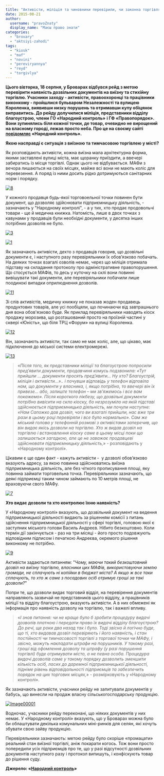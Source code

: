 ```yaml
---
title: "Активісти, міліція та чиновники перевірили, чи законна торгівля на центральних вулицях Броварів - ФОТО"
date: 2015-08-21
author: 
  username: "pravoZnaty"
  display_name: "Маєш право знати"
categories: 
  - "brovary"
  - "aktsiyi-zahodi"
tags: 
  - "kiosk"
  - "maf"
  - "novini"
  - "pereviryannya"
  - "reyd"
  - "torgivlya"
---
```


**Цього вівторка, 18 серпня, у Броварах відбувся рейд з метою перевірити наявність дозвільних документів на виїзну та стихійну торгівлю. Учасники заходу - активісти, правоохоронці та працівники виконкому - пройшлися бульваром Незалежності та вулицею Короленка, виявивши низку порушень та отримавши купу обіцянок виправитись. До рейду долучилися міліція, представники відділу благоустрою, члени** **ГО «Народний контроль»** **і ГФ «Правопорядок». Вони зупинялись біля кожної точки, де товар, очевидно не вирощений на власному городі, лежав просто неба. Про це на своєму сайті [повідомляє](http://nk.mybrovary.com/tut-priyshli-dokumenti-prosyat-pred-yaviti-nu-hto-blagoustriy-militsiya-i-aktivisti/) «Народний контроль».**

**Якою насправді є ситуація з виїзною та тимчасовою торгівлею у місті?**

Як розповідають активісти, кожна виїзна мала архітектурна форма, якими заставлені вулиці міста, має щоранку приїздити, а ввечері забиратись із місця торгівлі. Однак цього не відбувається. МАФи з вечора лишаються на своїх місцях, майже всі вони не мають коліс для перевезення. А поряд із ними досить рідко дотримуються санітарних норм і порядку.

[![8](https://mpz.brovary.org/wp-content/uploads/2015/08/8.jpg)](https://mpz.brovary.org/wp-content/uploads/2015/08/8.jpg)

У кожного продавця будь-якої торговоельної точки повинен бути документ, що дозволяє здійснювати підприємницьку діяльність, - зазначають у "Народному контролі", - а у тих, хто продає продовольчі товари - ще й медична книжка. Натомість, лише в двох точках з кавунами у продавців були необхідні документи, у десятка інших потрібних дозволів не було.

[![3](https://mpz.brovary.org/wp-content/uploads/2015/08/31.jpg)](https://mpz.brovary.org/wp-content/uploads/2015/08/31.jpg)

[![1](https://mpz.brovary.org/wp-content/uploads/2015/08/13.jpg)](https://mpz.brovary.org/wp-content/uploads/2015/08/13.jpg)

Як зазначають активісти, дехто з продавців говорив, що дозвільні документи є, і наступного разу перевіряльники їх обов’язково побачать. На деяких точках взагалі озволів немає, через що міліція отримала підставу на складання протоколу про адміністративне правопорушення. Що стосується МАФів, то десь у куточку на склі вони повинні вивішувати такі документи, але перевіряльники побачили лише поодинокі випадки оприлюднення дозволів.

[![11](https://mpz.brovary.org/wp-content/uploads/2015/08/111.jpg)](https://mpz.brovary.org/wp-content/uploads/2015/08/111.jpg)

Зі слів активістів, медичну книжку не показав жоден продавець продуктових товарів, але усі пообіцяли, що починаючи від завтрашнього дня вона обов'язково буде. Як приклад перевіряльники наводять кіоск продажу морозива, що розташований просто на проїзній частині у сквері «Юність», що біля ТРЦ «Форум» на вулиці Короленка.

[![12](https://mpz.brovary.org/wp-content/uploads/2015/08/121.jpg)](https://mpz.brovary.org/wp-content/uploads/2015/08/121.jpg)

Він, зазначають активісти, так само не має коліс, але, що цікаво, має підключення до міської системи електромережі.

[![13](https://mpz.brovary.org/wp-content/uploads/2015/08/131.jpg)](https://mpz.brovary.org/wp-content/uploads/2015/08/131.jpg)

> «_Після того, як представники міліції та благоустрою попросили пред’явити документи, продавчиня комусь подзвонила: «Тут прийшли … документи просять пред’явити… Ну хто? Благоустрій, міліція і активісти…».. і почувши відповідь у телефон відповіла нам, що документи у власника, і, якщо потрібно, то ввечері він їх привезе… або, залиште телефон – ми зв’яжемось і все вам покажемо». Після короткого лікбезу, що дозвільні документи потрібно вивісити на скло кіоску, бо незрозуміло на якій підставі здійснюється підприємницька діяльність, ми почули наступне: «Нам Сапожко дав дозвіл, чого ви взагалі прийшли, нас вже три рази в цьому році перевіряли і все було нормально». Сам же міський голова у телефонній розмові з активістами заперечив, що він видає якісь дозволи на торгівлю. Хто ж видав дозвіл на торгівлю і встановлення кіоску саме в цьому місці поки що залишається загадкою, але це не заважає продавцеві здійснювати підприємницьку діяльність,_» - розповідають у «Народному контролі».

Цікавим є ще один факт - кажуть активісти -  у дозволі обов’язково вказують адресу, за якою повинна здійснюватись виїзна підприємницька діяльність, але без чіткого прописування площі, яку повинна займати торговельна точка. Перевіряльники зазначають, що деякі підприємці таким чином займають по 10 метрів площі, не враховуючи свого МАФу.

[![7](https://mpz.brovary.org/wp-content/uploads/2015/08/71.jpg)](https://mpz.brovary.org/wp-content/uploads/2015/08/71.jpg)

**Хто видає дозволи та хто контролює їхню наявність?**

У «Народному контролі» вказують, що дозвільний документ на ведення підприємницької діяльності видають за рішенням комісії з питань здійснення підприємницької діяльності у сфері торгівлі, головою якої є заступник міського голови Василь Андреєв. Нібито безкоштовно. Коли термін дії закінчується - раз на три місяці - його просто подовжують відповідним підписом і печаткою Андреєва, окремого рішення виконкому не потрібно.

[![9](https://mpz.brovary.org/wp-content/uploads/2015/08/9.jpg)](https://mpz.brovary.org/wp-content/uploads/2015/08/9.jpg)

Активісти задаються питанням: "_Чому, маючи такий безкоштовний дозвіл на виїзну торгівлю, власники цих МАФів, використовуючи землю громади, не сплачують ні копійки в бюджет міста? А якщо ж все таки сплачують, то хто ж саме з посадових осіб отримує гроші за такі дозволи?_"

Попри те, що дозволи видає торговий відділ, на перевірення документів направляють зазвичай не представників цього відділу, а працівників міліції та відділу благоустрою, вказують активісти. А в них обмежені як інформація про наявність дозволу на торгівлю, так і важелі впливу.

> «_І знов питання: чи не краще було б зробити процедуру видачі дозволів платною і передати право їх видачі відділу благоустрою? До речі, ще роки два назад так і було. Тоді звісно й логічно буде, що ті, хто видавав дозвіл перевіряють і його наявність, і стан постійності чи тимчасовості торгівлі з торгової точки чи МАФу, і звісно, можуть накладати штрафи на порушників. У такому разі, гроші від офомлення дозволу та штрафу (у разі порушення торгівлі) буде отримувати місто, а не певна особа. Процедура видачі дозволів саме у такому порядку дозволить зменшити кількість осіб, ласих до даремної підприємницької діяльності, підніме рівень відповідальності підприємців та забезпечить порядок на цих торгових місцях,_» - розмірковують у «Народному контролі».

Як зазначають активісти, учасники рейду не запитували документів у бабусь, що винесли на продаж власну сільськогосподарську продукцію.

[![Image00001](https://mpz.brovary.org/wp-content/uploads/2015/08/Image000011.jpg)](https://mpz.brovary.org/wp-content/uploads/2015/08/Image000011.jpg)

Водночас, учасники рейду переконані, що ніяких документів у них немає. У «Народному контролі» вказують, що у Броварах можна було би облаштувати декілька комунальних міні-ринків для селян, які хочуть збувати свою зайву продукцію.

Перевіряльники зазначають: метою рейду було скоріше «промацати» реальний стан виїзної торгівлі, аніж покарати когось. Тож вони просто попередили усіх підприємців про те, що у разі відсутності дозвільних документів наступного разу і протокол випишуть, і конфіскують товар до рішення суду.

**Джерело: «[Народний контроль](http://nk.mybrovary.com/tut-priyshli-dokumenti-prosyat-pred-yaviti-nu-hto-blagoustriy-militsiya-i-aktivisti/)»**
